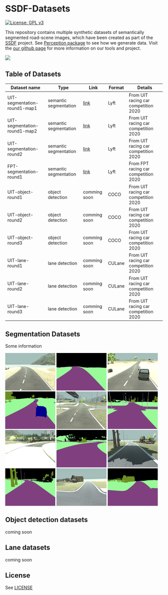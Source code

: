# SSDF-Datasets

[![License: GPL v3](https://img.shields.io/badge/License-GPLv3-blue.svg)](https://www.gnu.org/licenses/gpl-3.0)

This repository contains multiple synthetic datasets of semantically segmented road-scene images, which have been created as part of the [SSDF](https://project-page) project.
See [Perception package](https://github.com/Unity-Technologies/com.unity.perception) to see how we generate data.
Visit the [our github page](hcmus-robotics.github.io) for more information on our tools and project.

<img src="assets/unity/demo_uit.gif">

## Table of Datasets

| Dataset name                  | Type                  | Link                                                                          | Format | Details                              |
| ----------------------------- | --------------------- | ----------------------------------------------------------------------------- | ------ | ------------------------------------ |
| UIT-segmentation-round1-map1  | semantic segmentation | [link](https://gitlab.com/wan2000/unitydatasets/-/tree/main/UIT-round1-map1)  | Lyft   | From UIT racing car competition 2020 |
| UIT-segmentation-round1-map2  | semantic segmentation | [link](https://gitlab.com/wan2000/unitydatasets/-/tree/main/UIT-round1-map2)  | Lyft   | From UIT racing car competition 2020 |
| UIT-segmentation-round2       | semantic segmentation | [link](https://gitlab.com/wan2000/unitydatasets/-/tree/main/UIT-round2)       | Lyft   | From UIT racing car competition 2020 |
| FPT-segmentation-round1       | semantic segmentation | [link](https://gitlab.com/wan2000/unitydatasets/-/tree/main/FPT-round1)       | Lyft   | From FPT racing car competition 2020 |
| UIT-object-round1             | object detection      | comming soon                                                                  | COCO   | From UIT racing car competition 2020 |
| UIT-object-round2             | object detection      | comming soon                                                                  | COCO   | From UIT racing car competition 2020 |
| UIT-object-round3             | object detection      | comming soon                                                                  | COCO   | From UIT racing car competition 2020 |
| UIT-lane-round1               | lane detection        | comming soon                                                                  | CULane | From UIT racing car competition 2020 |
| UIT-lane-round2               | lane detection        | comming soon                                                                  | CULane | From UIT racing car competition 2020 |
| UIT-lane-round3               | lane detection        | comming soon                                                                  | CULane | From UIT racing car competition 2020 |

## Segmentation Datasets

Some information

<img width="160" src="assets/segmentation/rgb_3.png"> <img width="160" src="assets/segmentation/segmentation_3.png"> <img width="160" src="assets/segmentation/rgb_153.png"> <img width="160" src="assets/segmentation/segmentation_153.png">
<img width="160" src="assets/segmentation/rgb_325.png"> <img width="160" src="assets/segmentation/segmentation_325.png">
<img width="160" src="assets/segmentation/rgb_509.png"> <img width="160" src="assets/segmentation/segmentation_509.png">
<img width="160" src="assets/segmentation/rgb_991.png"> <img width="160" src="assets/segmentation/segmentation_991.png">
<img width="160" src="assets/segmentation/rgb_1049.png"> <img width="160" src="assets/segmentation/segmentation_1049.png">

## Object detection datasets

coming soon

## Lane datasets

coming soon

## License
See [LICENSE](LICENSE)
